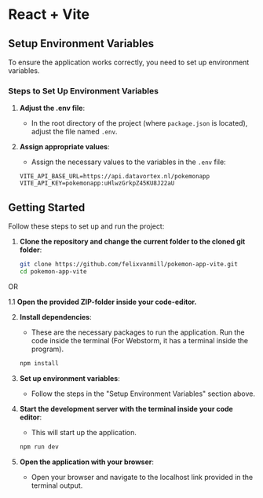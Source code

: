 # React + Vite

## Setup Environment Variables

To ensure the application works correctly, you need to set up environment variables.

### Steps to Set Up Environment Variables

1. **Adjust the .env file**:
   - In the root directory of the project (where `package.json` is located), adjust the file named `.env`.

2. **Assign appropriate values**:
   - Assign the necessary values to the variables in the `.env` file:

    ```plaintext
    VITE_API_BASE_URL=https://api.datavortex.nl/pokemonapp
    VITE_API_KEY=pokemonapp:uHlwzGrkpZ45KU8J22aU
    ```

## Getting Started

Follow these steps to set up and run the project:

1. **Clone the repository and change the current folder to the cloned git folder**:
    ```bash
    git clone https://github.com/felixvanmill/pokemon-app-vite.git
    cd pokemon-app-vite
    ```
OR

1.1 **Open the provided ZIP-folder inside your code-editor.**

2. **Install dependencies**:
   - These are the necessary packages to run the application. Run the code inside the terminal (For Webstorm, it has a terminal inside the program).
    ```bash
    npm install
    ```

3. **Set up environment variables**:
   - Follow the steps in the "Setup Environment Variables" section above.

4. **Start the development server with the terminal inside your code editor**:
   - This will start up the application.
    ```bash
    npm run dev
    ```

5. **Open the application with your browser**:
   - Open your browser and navigate to the localhost link provided in the terminal output.
